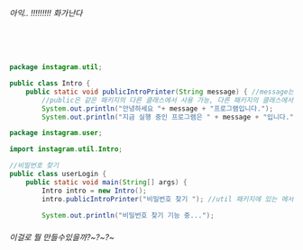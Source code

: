 <h6> <canter> 아익.. !!!!!!!!! 화가난다 </h6><br><br>

```java
package instagram.util;

public class Intro {
	public static void publicIntroPrinter(String message) { //message는 괄호 안에서만 사용 가능
		//public은 같은 패키지의 다른 클래스에서 사용 가능, 다른 패키지의 클래스에서도 사용 가능
		System.out.println("안녕하세요 "+ message + "프로그램입니다.");
		System.out.println("지금 실행 중인 프로그램은 " + message + "입니다.");
   ```
    
```java
package instagram.user;

import instagram.util.Intro;

//비밀번호 찾기
public class userLogin {
	public static void main(String[] args) {
		Intro intro = new Intro();
		intro.publicIntroPrinter("비밀번호 찾기 "); //util 패키지에 있는 메서드를 호출
		
		System.out.println("비밀번호 찾기 기능 중..."); 
   ``` 
    
<h6>이걸로 뭘 만들수있을까?~?~?~ </h6>
